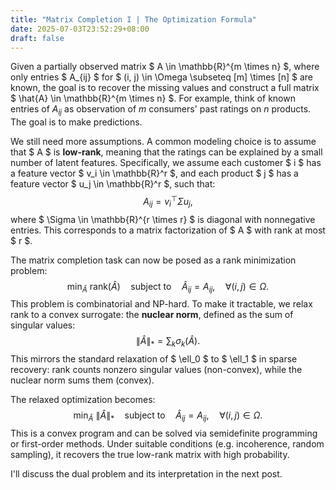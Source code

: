 ```yaml
---
title: "Matrix Completion I | The Optimization Formula"
date: 2025-07-03T23:52:29+08:00
draft: false
---
```


Given a partially observed matrix $ A \in \mathbb{R}^{m \times n} $, where only entries $ A_{ij} $ for $ (i, j) \in \Omega \subseteq [m] \times [n] $ are known, the goal is to recover the missing values and construct a full matrix $ \hat{A} \in \mathbb{R}^{m \times n} $. For example, think of known entries of $A_{ij}$ as observation of $m$ consumers' past ratings on $n$ products. The goal is to make predictions.

We still need more assumptions. A common modeling choice is to assume that $ A $ is **low-rank**, meaning that the ratings can be explained by a small number of latent features. Specifically, we assume each customer $ i $ has a feature vector $ v_i \in \mathbb{R}^r $, and each product $ j $ has a feature vector $ u_j \in \mathbb{R}^r $, such that:
$$
A_{ij} = v_i^\top \Sigma u_j,
$$
where $ \Sigma \in \mathbb{R}^{r \times r} $ is diagonal with nonnegative entries. This corresponds to a matrix factorization of $ A $ with rank at most $ r $.

The matrix completion task can now be posed as a rank minimization problem:
$$
\min_{\hat{A}} \ \mathrm{rank}(\hat{A}) \quad \text{subject to} \quad \hat{A}_{ij} = A_{ij}, \quad \forall (i,j) \in \Omega.
$$
This problem is combinatorial and NP-hard. To make it tractable, we relax rank to a convex surrogate: the **nuclear norm**, defined as the sum of singular values:
$$
\|\hat{A}\|_* = \sum_k \sigma_k(\hat{A}).
$$
This mirrors the standard relaxation of $ \ell_0 $ to $ \ell_1 $ in sparse recovery: rank counts nonzero singular values (non-convex), while the nuclear norm sums them (convex).

The relaxed optimization becomes:
$$
\min_{\hat{A}} \ \|\hat{A}\|_* \quad \text{subject to} \quad \hat{A}_{ij} = A_{ij}, \quad \forall (i,j) \in \Omega.
$$
This is a convex program and can be solved via semidefinite programming or first-order methods. Under suitable conditions (e.g. incoherence, random sampling), it recovers the true low-rank matrix with high probability.

I'll discuss the dual problem and its interpretation in the next post.
